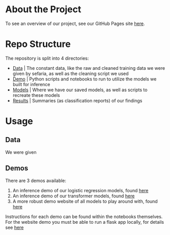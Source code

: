 # About the Project
To see an overview of our project, see our GitHub Pages site [here]().

# Repo Structure
The repository is split into 4 directories:

- [Data](Data) | The constant data, like the raw and cleaned training data we were given by sefaria, as well as the cleaning script we used
- [Demo](Demo) | Python scripts and notebooks to run to utilize the models we built for inference
- [Models](Models) | Where we have our saved models, as well as scripts to recreate these models
- [Results](Results) | Summaries (as classification reports) of our findings

# Usage

## Data
We were given 

## Demos
There are 3 demos available:
1. An inference demo of our logistic regression models, found [here](Demo/logistic_regression_inference_demo.ipynb)
2. An inference demo of our transformer models, found [here](Demo/transformer_inference_demo.ipynb)
3. A more robust demo website of all models to play around with, found [here](Demo/Demo_website.ipynb)

Instructions for each demo can be found within the notebooks themselves. For the website demo you must be able to run a flask app locally, for details see [here](https://flask.palletsprojects.com/en/2.2.x/quickstart/)

